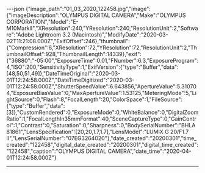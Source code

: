 ---json
{"image_path":"01_03_2020_122458.jpg","image":{"ImageDescription":"OLYMPUS DIGITAL CAMERA","Make":"OLYMPUS CORPORATION","Model":"E-M10MarkII","XResolution":240,"YResolution":240,"ResolutionUnit":2,"Software":"Adobe Lightroom 3.2 (Macintosh)","ModifyDate":"2020-03-02T11:21:08.000Z","ExifOffset":246},"thumbnail":{"Compression":6,"XResolution":72,"YResolution":72,"ResolutionUnit":2,"ThumbnailOffset":928,"ThumbnailLength":14339},"exif":{"36880":"-05:00","ExposureTime":0.01,"FNumber":6.3,"ExposureProgram":4,"ISO":200,"SensitivityType":1,"ExifVersion":{"type":"Buffer","data":[48,50,51,49]},"DateTimeOriginal":"2020-03-01T12:24:58.000Z","DateTimeDigitized":"2020-03-01T12:24:58.000Z","ShutterSpeedValue":6.643856,"ApertureValue":5.310704,"ExposureBiasValue":0,"MaxApertureValue":1.53125,"MeteringMode":5,"LightSource":0,"Flash":8,"FocalLength":20,"ColorSpace":1,"FileSource":{"type":"Buffer","data":[3]},"CustomRendered":0,"ExposureMode":0,"WhiteBalance":0,"DigitalZoomRatio":1,"FocalLengthIn35mmFormat":40,"SceneCaptureType":0,"GainControl":1,"Contrast":0,"Saturation":0,"Sharpness":0,"BodySerialNumber":"BHLA81861","LensSpecification":[20,20,1.7,1.7],"LensModel":"LUMIX G 20/F1.7 II","LensSerialNumber":"07EG3264020"},"date_created":"20200301","time_created":"122458","digital_date_created":"20200301","digital_time_created":"122458","caption":"OLYMPUS DIGITAL CAMERA","date_time":"2020-04-01T12:24:58.000Z"}

---
